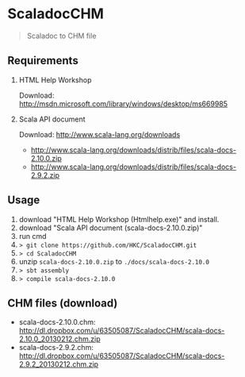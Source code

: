 ScaladocCHM
===========

> Scaladoc to CHM file


Requirements
------------

1. HTML Help Workshop

   Download: http://msdn.microsoft.com/library/windows/desktop/ms669985

2. Scala API document

   Download: http://www.scala-lang.org/downloads

   - http://www.scala-lang.org/downloads/distrib/files/scala-docs-2.10.0.zip
   - http://www.scala-lang.org/downloads/distrib/files/scala-docs-2.9.2.zip

Usage
-----

1. download "HTML Help Workshop (Htmlhelp.exe)" and install.
2. download "Scala API document (scala-docs-2.10.0.zip)"
3. run cmd
4. `> git clone https://github.com/HKC/ScaladocCHM.git`
5. `> cd ScaladocCHM`
6. unzip `scala-docs-2.10.0.zip` to `./docs/scala-docs-2.10.0`
7. `> sbt assembly`
8. `> compile scala-docs-2.10.0`


CHM files (download)
--------------------

- scala-docs-2.10.0.chm: http://dl.dropbox.com/u/63505087/ScaladocCHM/scala-docs-2.10.0_20130212.chm.zip
- scala-docs-2.9.2.chm: http://dl.dropbox.com/u/63505087/ScaladocCHM/scala-docs-2.9.2_20130212.chm.zip